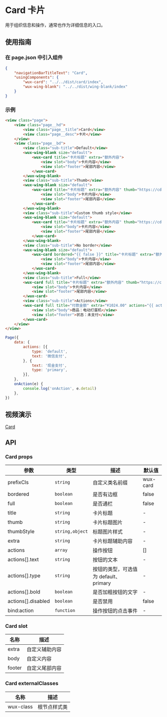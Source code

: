 # Card 卡片

用于组织信息和操作，通常也作为详细信息的入口。

## 使用指南

### 在 page.json 中引入组件

```json
{
    "navigationBarTitleText": "Card",
    "usingComponents": {
        "wux-card": "../../dist/card/index",
        "wux-wing-blank": "../../dist/wing-blank/index"
    }
}
```

### 示例

```html
<view class="page">
    <view class="page__hd">
        <view class="page__title">Card</view>
        <view class="page__desc">卡片</view>
    </view>
    <view class="page__bd">
        <view class="sub-title">Default</view>
        <wux-wing-blank size="default">
            <wux-card title="卡片标题" extra="额外内容">
                <view slot="body">卡片内容</view>
                <view slot="footer">尾部内容</view>
            </wux-card>
        </wux-wing-blank>
        <view class="sub-title">Thumb</view>
        <wux-wing-blank size="default">
            <wux-card title="卡片标题" extra="额外内容" thumb="https://cdn.skyvow.cn/logo.png">
                <view slot="body">卡片内容</view>
                <view slot="footer">尾部内容</view>
            </wux-card>
        </wux-wing-blank>
        <view class="sub-title">Custom thumb style</view>
        <wux-wing-blank size="default">
            <wux-card title="卡片标题" extra="额外内容" thumb="https://cdn.skyvow.cn/logo.png" thumb-style="border-radius: 50%;">
                <view slot="body">卡片内容</view>
                <view slot="footer">尾部内容</view>
            </wux-card>
        </wux-wing-blank>
        <view class="sub-title">No border</view>
        <wux-wing-blank size="default">
            <wux-card bordered="{{ false }}" title="卡片标题" extra="额外内容" thumb="https://cdn.skyvow.cn/logo.png">
                <view slot="body">卡片内容</view>
                <view slot="footer">尾部内容</view>
            </wux-card>
        </wux-wing-blank>
        <view class="sub-title">Full</view>
        <wux-card full title="卡片标题" extra="额外内容" thumb="https://cdn.skyvow.cn/logo.png">
            <view slot="body">卡片内容</view>
            <view slot="footer">尾部内容</view>
        </wux-card>
        <view class="sub-title">Actions</view>
        <wux-card full title="付款金额" extra="¥1024.00" actions="{{ actions }}" bind:action="onAction">
            <view slot="body">商品：电动打蛋机</view>
            <view slot="footer">状态：未支付</view>
        </wux-card>
    </view>
</view>
```

```js
Page({
    data: {
        actions: [{
            type: 'default',
            text: '微信支付',
        }, {
            text: '现金支付',
            type: 'primary',
        }],
    },
    onAction(e) {
        console.log('onAction', e.detail)
    },
})
```

## 视频演示

[Card](./_media/card.mp4 ':include :type=iframe width=375px height=667px')

## API

### Card props

| 参数 | 类型 | 描述 | 默认值 |
| --- | --- | --- | --- |
| prefixCls | `string` | 自定义类名前缀 | wux-card |
| bordered | `boolean` | 是否有边框 | false |
| full | `boolean` | 是否通栏 | false |
| title | `string` | 卡片标题 | - |
| thumb | `string` | 卡片标题图片 | - |
| thumbStyle | `string,object` | 标题图片样式 | - |
| extra | `string` | 卡片标题辅助内容 | - |
| actions | `array` | 操作按钮 | [] |
| actions[].text | `string` | 按钮的文本 | - |
| actions[].type | `string` | 按钮的类型，可选值为 default、primary | - |
| actions[].bold | `boolean` | 是否加粗按钮的文字 | - |
| actions[].disabled | `boolean` | 是否禁用 | false |
| bind:action | `function` | 操作按钮的点击事件 | - |

### Card slot

| 名称 | 描述 |
| --- | --- |
| extra | 自定义辅助内容 |
| body | 自定义内容 |
| footer | 自定义尾部内容 |

### Card externalClasses

| 名称 | 描述 |
| --- | --- |
| wux-class | 根节点样式类 |